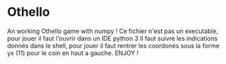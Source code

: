 # Othello
An working Othello game with numpy !
Ce fichier n'est pas un executable, pour jouer il faut l'ouvrir dans un IDE python 3
Il faut suivre les indications donnés dans le shell, pour jouer il faut rentrer les coordonés sous la forme yx (11) pour le coin en haut a gauche.
ENJOY !
